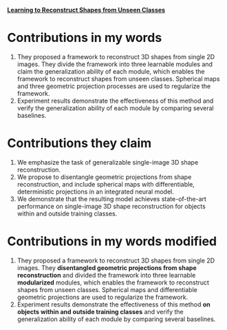 [**Learning to Reconstruct Shapes from Unseen Classes**](https://github.com/Big-Brother-Pikachu/Paper-Contributions-Analysis#10-learning-to-reconstruct-shapes-from-unseen-classes)

# Contributions in my words

1. They proposed a framework to reconstruct 3D shapes from single 2D images. They divide the framework into three learnable modules and claim the generalization ability of each module, which enables the framework to reconstruct shapes from unseen classes. Spherical maps and three geometric projection processes are used to regularize the framework.
2. Experiment results demonstrate the effectiveness of this method and verify the generalization ability of each module by comparing several baselines.

# Contributions they claim

1. We emphasize the task of generalizable single-image 3D shape reconstruction. 
2. We propose to disentangle geometric projections from shape reconstruction, and include spherical maps with differentiable, deterministic projections in an integrated neural model. 
3. We demonstrate that the resulting model achieves state-of-the-art performance on single-image 3D shape reconstruction for objects within and outside training classes.

# Contributions in my words modified

1. They proposed a framework to reconstruct 3D shapes from single 2D images. They **disentangled geometric projections from shape reconstruction** and divided the framework into three learnable **modularized** modules, which enables the framework to reconstruct shapes from unseen classes. Spherical maps and differentiable geometric projections are used to regularize the framework.
2. Experiment results demonstrate the effectiveness of this method **on objects within and outside training classes** and verify the generalization ability of each module by comparing several baselines.